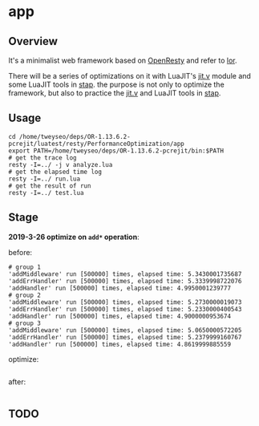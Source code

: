 # **app**

## **Overview**

It's a minimalist web framework based on [OpenResty](https://github.com/openresty/openresty) and refer to [lor](https://github.com/sumory/lor).

There will be a series of optimizations on it with LuaJIT's [jit.v](https://github.com/LuaJIT/LuaJIT/blob/master/src/jit/v.lua) module and some LuaJIT tools in [stap](https://github.com/openresty/stapxx#lj-vm-states). the purpose is not only to optimize the framework, but also to practice the [jit.v](https://github.com/LuaJIT/LuaJIT/blob/master/src/jit/v.lua) and LuaJIT tools in [stap](https://github.com/openresty/stapxx#lj-vm-states).

## **Usage**

```
cd /home/tweyseo/deps/OR-1.13.6.2-pcrejit/luatest/resty/PerformanceOptimization/app
export PATH=/home/tweyseo/deps/OR-1.13.6.2-pcrejit/bin:$PATH
# get the trace log
resty -I=../ -j v analyze.lua
# get the elapsed time log
resty -I=../ run.lua
# get the result of run
resty -I=../ test.lua
```

## **Stage**

**2019-3-26 optimize on `add*` operation**:

before:
```
# group 1
'addMiddleware' run [500000] times, elapsed time: 5.3430001735687
'addErrHandler' run [500000] times, elapsed time: 5.3339998722076
'addHandler' run [500000] times, elapsed time: 4.9950001239777
# group 2
'addMiddleware' run [500000] times, elapsed time: 5.2730000019073
'addErrHandler' run [500000] times, elapsed time: 5.2330000400543
'addHandler' run [500000] times, elapsed time: 4.9000000953674
# group 3
'addMiddleware' run [500000] times, elapsed time: 5.0650000572205
'addErrHandler' run [500000] times, elapsed time: 5.2379999160767
'addHandler' run [500000] times, elapsed time: 4.8619999885559
```

optimize:
```
```

after:
```
```

## **TODO**